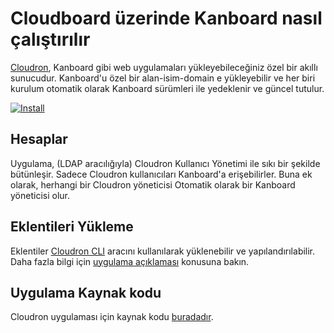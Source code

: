 Cloudboard üzerinde Kanboard nasıl çalıştırılır
================================

[Cloudron](https://cloudron.io), Kanboard gibi web uygulamaları yükleyebileceğiniz özel bir akıllı sunucudur.
Kanboard'u özel bir alan-isim-domain e yükleyebilir ve her biri kurulum otomatik olarak Kanboard sürümleri ile yedeklenir ve güncel tutulur.

[![Install](https://cloudron.io/img/button.svg)](https://cloudron.io/button.html?app=net.kanboard.cloudronapp)

Hesaplar
--------

Uygulama, (LDAP aracılığıyla) Cloudron Kullanıcı Yönetimi ile sıkı bir şekilde bütünleşir. Sadece
Cloudron kullanıcıları Kanboard'a erişebilirler. Buna ek olarak, herhangi bir Cloudron yöneticisi
Otomatik olarak bir Kanboard yöneticisi olur.

Eklentileri Yükleme
------------------

Eklentiler [Cloudron CLI](https://git.cloudron.io/cloudron/cloudron-cli) aracını kullanılarak  yüklenebilir ve yapılandırılabilir.
Daha fazla bilgi için [uygulama açıklaması](https://cloudron.io/appstore.html?app=net.kanboard.cloudronapp) konusuna bakın.

Uygulama Kaynak kodu
----------------------

Cloudron uygulaması için kaynak kodu [buradadır](https://git.cloudron.io/cloudron/kanboard-app).

